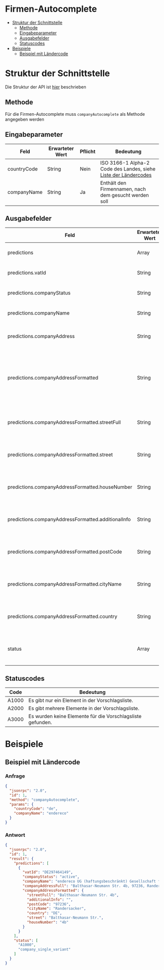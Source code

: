 # Firmen-Autocomplete

- [Struktur der Schnittstelle](#struktur-der-schnittstelle)
  - [Methode](#methode)
  - [Eingabeparameter](#eingabeparameter)
  - [Ausgabefelder](#ausgabefelder)
  - [Statuscodes](#statuscodes)
- [Beispiele](#beispiele)
  - [Beispiel mit Ländercode](#beispiel-mit-ländercode)

# Struktur der Schnittstelle

Die Struktur der API ist [hier](./../structure-api.md) beschrieben

## Methode

Für die Firmen-Autocomplete muss ```companyAutocomplete``` als Methode angegeben werden

## Eingabeparameter

| Feld        | Erwarteter Wert | Pflicht | Bedeutung                                                                                |
|-------------|-----------------|---------|------------------------------------------------------------------------------------------|
| countryCode | String          | Nein    | ISO 3166-1 Alpha-2 Code des Landes, siehe [Liste der Ländercodes](./../country-codes.md) |
| companyName | String          | Ja      | Enthält den Firmennamen, nach dem gesucht werden soll                                    |

## Ausgabefelder

| Feld                                               | Erwarteter Wert | Pflicht | Bedeutung                                                                                                                             |
|----------------------------------------------------|-----------------|---------|---------------------------------------------------------------------------------------------------------------------------------------|
| predictions                                        | Array           | Ja      | Enthält JSON-Objekte mit Korrekturvorschlägen.                                                                                        |
| predictions.vatId                                  | String          | Ja      | Enthält die formatierte Umsatzsteuer-ID der zu prüfenden Firma.                                                                       |
| predictions.companyStatus                          | String          | Ja      | Enthält den Status zur Firma (active, inaktive, unknown)                                                                              |
| predictions.companyName                            | String          | Ja      | Enthält den Firmennamen zu diesem Vorschlag.                                                                                          |
| predictions.companyAddress                         | String          | Ja      | Enthält die unstrukturierte Firmenadresse zu diesem Vorschlag.                                                                        |
| predictions.companyAddressFormatted                | String          | Ja      | Enthält die strukturierte Firmenadresse zu diesem Vorschlag. Wird nur zurückgegeben, wenn die Adresse in strukturierter Form vorliegt |
| predictions.companyAddressFormatted.streetFull     | String          | Ja      | Enthält die Straße inkl. Hausnummer der strukturierten Firmenadresse zu diesem Vorschlag.                                             |
| predictions.companyAddressFormatted.street         | String          | Ja      | Enthält den Straßennamen der strukturierten Firmenadresse zu diesem Vorschlag.                                                        |
| predictions.companyAddressFormatted.houseNumber    | String          | Ja      | Enthält die Hausnummer der strukturierten Firmenadresse zu diesem Vorschlag.                                                          |
| predictions.companyAddressFormatted.additionalInfo | String          | Ja      | Enthält den Adresszusatz der strukturierten Firmenadresse zu diesem Vorschlag.                                                        |
| predictions.companyAddressFormatted.postCode       | String          | Ja      | Enthält die Postleitzahl der strukturierten Firmenadresse zu diesem Vorschlag.                                                        |
| predictions.companyAddressFormatted.cityName       | String          | Ja      | Enthält den Ortsnamen der strukturierten Firmenadresse zu diesem Vorschlag.                                                           |
| predictions.companyAddressFormatted.country        | String          | Ja      | Enthält den Ländercode der strukturierten Firmenadresse zu diesem Vorschlag.                                                          |
| status                                             | Array           | Ja      | Enthält eine Liste mit Statuscodes, die den geprüften Datensatz beschreiben. Siehe [Liste der Statuscodes](#statuscodes).             |

## Statuscodes

| Code  | Bedeutung                                                  |
|-------|------------------------------------------------------------|
| A1000 | Es gibt nur ein Element in der Vorschlagsliste.            |
| A2000 | Es gibt mehrere Elemente in der Vorschlagsliste.           |
| A3000 | Es wurden keine Elemente für die Vorschlagsliste gefunden. |

# Beispiele

## Beispiel mit Ländercode

### Anfrage

```json
{
  "jsonrpc": "2.0",
  "id": 1,
  "method": "companyAutocomplete",
  "params": {
    "countryCode": "de",
    "companyName": "endereco"
  }
}
```

### Antwort

```json
{
  "jsonrpc": "2.0",
  "id": 1,
  "result": {
    "predictions": [
      {
        "vatId": "DE297464149",
        "companyStatus": "active",
        "companyName": "endereco UG (haftungsbeschränkt) Gesellschaft für Master Data Quality Management",
        "companyAddressFull": "Balthasar-Neumann Str. 4b, 97236, Randersacker",
        "companyAddressFormatted": {
          "streetFull": "Balthasar-Neumann Str. 4b",
          "additionalInfo": "",
          "postCode": "97236",
          "cityName": "Randersacker",
          "country": "DE",
          "street": "Balthasar-Neumann Str.",
          "houseNumber": "4b"
        }
      }
    ],
    "status": [
      "A1000",
      "company_single_variant"
    ]
  }
}
```
